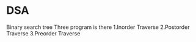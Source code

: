 # DSA
Binary search tree 
Three program is there
1.Inorder Traverse
2.Postorder Traverse
3.Preorder Traverse

